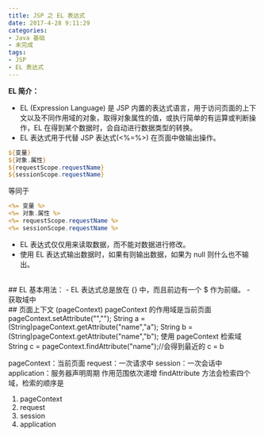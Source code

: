 ```yaml
---
title: JSP 之 EL 表达式
date: 2017-4-28 9:11:29
categories: 
- Java 基础
- 未完成
tags: 
- JSP
- EL 表达式
---
```


**EL 简介：**
- EL (Expression Language) 是 JSP 内置的表达式语言，用于访问页面的上下文以及不同作用域的对象，取得对象属性的值，或执行简单的有运算或判断操作，EL 在得到某个数据时，会自动进行数据类型的转换。
- EL 表达式用于代替 JSP 表达式(<%=%>) 在页面中做输出操作。

<!--more-->

```JSP
${变量}
${对象.属性}
${requestScope.requestName}
${sessionScope.requestName}
```
等同于

```JSP
<%= 变量 %>
<%= 对象.属性 %>
<%= requestScope.requestName %>
<%= sessionScope.requestName %>
```
- EL 表达式仅仅用来读取数据，而不能对数据进行修改。
- 使用 EL 表达式输出数据时，如果有则输出数据，如果为 null 则什么也不输出。

<br/>
## EL 基本用法：
- EL 表达式总是放在 {} 中，而且前边有一个 $ 作为前缀。
- 获取域中


<br/>
## 页面上下文 (pageContext)
pageContext 的作用域是当前页面
pageContext.setAttribute("","");
String  a = (String)pageContext.getAttribute("name","a");
String  b = (String)pageContext.getAttribute("name","b");
使用 pageContext 检索域
String c = pageContext.findAttribute("name");//会得到最近的 c = b


pageContext：当前页面
request：一次请求中
session：一次会话中
application：服务器声明周期
作用范围依次递增
findAttribute 方法会检索四个域，检索的顺序是
1. pageContext
2. request
3. session
4. application
